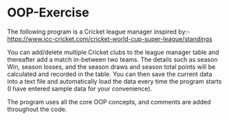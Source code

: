 # OOP-Exercise

The following program is a Cricket league manager inspired by:- https://www.icc-cricket.com/cricket-world-cup-super-league/standings

You can add/delete multiple Cricket clubs to the league manager table and thereafter add a match in-between two teams. The details such as season Win, season losses, and the season draws and season total points will be calculated and recorded in the table. You can then save the current data into a text file and automatically load the data every time the program starts (I have entered sample data for your convenience).

The program uses all the core OOP concepts, and comments are added throughout the code.

